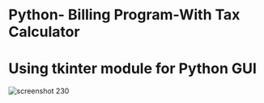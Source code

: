 # Python- Billing Program-With Tax Calculator

# Using tkinter module for Python GUI


![screenshot 230](https://user-images.githubusercontent.com/21051875/45959042-95df3380-c036-11e8-99f5-0f1c37f93fdc.png)

